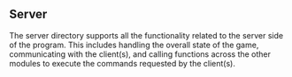 ## Server
The server directory supports all the functionality related to the server side of the program. This includes handling the overall state of the game, communicating with the client(s), and calling functions across the other modules to execute the commands requested by the client(s).